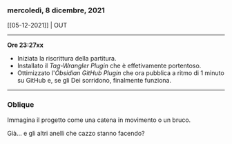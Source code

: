 ### mercoledì, 8 dicembre, 2021

[[05-12-2021]] | OUT

---

**Ore 23:27xx**

- Iniziata la riscrittura della partitura.
- Installato il *Tag-Wrangler Plugin* che è effetivamente portentoso.
- Ottimizzato l'*Obsidian GitHub Plugin* che ora pubblica a ritmo di 1 minuto su GitHub e, se gli Dei sorridono, finalmente funziona.

___

### Oblique

Immagina il progetto come una catena in movimento o un bruco.

Già... e gli altri anelli che cazzo stanno facendo?